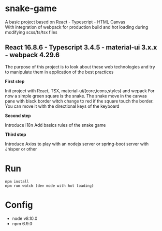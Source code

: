 # snake-game
A basic project based on React - Typescript - HTML Canvas <br>
With integration of webpack for production build and hot loading during modifying scss/ts/tsx files
## React 16.8.6 - Typescript 3.4.5 - material-ui 3.x.x - webpack 4.29.6

The purpose of this project is to look about these web technologies and try to manipulate them in application of the best practices

**First step**

Init project with React, TSX, material-ui/(core,icons,styles) and wepack
For now a simple green square is the snake.
The snake move in the canvas pane with black border witch change to red if the square touch the border.
You can move it with the directional keys of the keyboard

**Second step**

Introduce i18n
Add basics rules of the snake game

**Third step**

Introduce Axios to play with an nodejs server or spring-boot server with Jhisper or other

# Run

```
npm install
npm run watch (dev mode with hot loading)
```

# Config

* node v8.10.0
* npm 6.9.0
